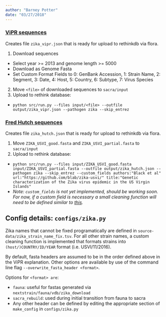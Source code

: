 ```yaml
---
author: "Barney Potter"
date: "03/27/2018"
---
```


### [ViPR sequences](https://www.viprbrc.org/brc/vipr_genome_search.spg?method=ShowCleanSearch&decorator=flavi_zika)

Creates file `zika_vipr.json` that is ready for upload to rethinkdb via flora.

1. Download sequences
  * Select year >= 2013 and genome length >= 5000
  * Download as Genome Fasta
  * Set Custom Format Fields to 0: GenBank Accession, 1: Strain Name, 2: Segment, 3: Date, 4: Host, 5: Country, 6: Subtype, 7: Virus Species
2. Move `<file>` of downloaded sequences to `sacra/input`
3. Upload to rethink database:
  * `python src/run.py --files input/<file> --outfile output/zika_vipr.json --pathogen zika --skip_entrez`

### [Fred Hutch sequences](https://github.com/blab/zika-usvi/tree/master/data)

Creates file `zika_hutch.json` that is ready for upload to rethinkdb via flora.

1. Move `ZIKA_USVI_good.fasta` and `ZIKA_USVI_partial.fasta` to `sacra/input`
2. Upload to rethink database:
  * `python src/run.py --files input/ZIKA_USVI_good.fasta input/ZIKA_USVI_partial.fasta --outfile output/zika_hutch.json --pathogen zika --skip_entrez --custom_fields authors:"Black et al" url:"https://github.com/blab/zika-usvi/" title:"Genetic characterization of the Zika virus epidemic in the US Virgin Islands"`
  * *Note: `custom_fields` is not yet implemented, should be working soon. For now, if a custom field is necessary a small cleaning function will need to be defined similar to [this](https://github.com/nextstrain/sacra/blob/master/configs/mumps.py#L28).*

## Config details: `configs/zika.py`

Zika names that cannot be fixed programatically are defined in `source-data/zika_strain_name_fix.tsv`.
For all other strain names, a custom cleaning function is implemented that formats strains into `(host/)COUNTRY/ID/YEAR` format (i.e. USVI/11/2016).

By default, fasta headers are assumed to be in the order defined above in the ViPR explanation. Other options are available by use of the command line flag `--overwrite_fasta_header <format>`.

Options for `<format> are`:
* `fauna`: useful for fastas generated via `nextstrain/fauna/vdb/zika_download`
* `sacra_rebuild`: used during initial transition from fauna to sacra
* Any other header can be defined by editing the appropriate section of `make_config` in `configs/zika.py`
